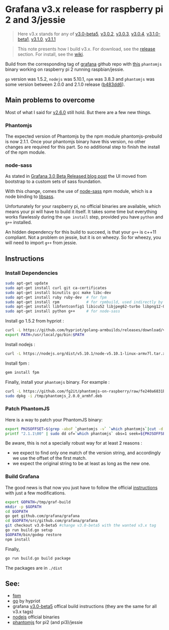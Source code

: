 # Grafana v3.x release for raspberry pi 2 and 3/jessie
> Here v3.x stands for any of [v3.0-beta5](https://github.com/grafana/grafana/tree/v3.0-beta5),
[v3.0.2](https://github.com/grafana/grafana/tree/v3.0.2),
[v3.0.3](https://github.com/grafana/grafana/tree/v3.0.3),
[v3.0.4](https://github.com/grafana/grafana/tree/v3.0.4),
[v3.1.0-beta1](https://github.com/grafana/grafana/tree/v3.1.0-beta1),
[v3.1.0](https://github.com/grafana/grafana/tree/v3.1.0),
[v3.1.1](https://github.com/grafana/grafana/tree/v3.1.1)

> This note presents how I build v3.x. For download, see the
>[release](https://github.com/fg2it/grafana-on-raspberry/releases) section. For install, see the [wiki](https://github.com/fg2it/grafana-on-raspberry/wiki).


Build from the corresponding tag of [grafana](https://github.com/grafana/grafana) github repo with
[this](https://github.com/fg2it/phantomjs-on-raspberry/tree/fe240a6831b943be813e01eef897045963cb54bc/jessie/b483dd673a1ca589ff10c5f73dfea1e43bfa3225)
`phantomjs` binary working on raspberry pi 2 running raspbian/jessie.

`go` version was 1.5.2, `nodejs` was 5.10.1, `npm` was 3.8.3  and `phantomjs` was
some version between 2.0.0 and 2.1.0 release
([b483dd6](https://github.com/ariya/phantomjs/tree/b483dd673a1ca589ff10c5f73dfea1e43bfa3225)).

## Main problems to overcome
Most of what I said for [v2.6.0](https://github.com/fg2it/grafana-on-raspberry/tree/master/old-versions/jessie/v2.6.0/README.md)
still hold. But there are a few new things.

### Phantomjs
The expected version of Phantomjs by the npm module phantomjs-prebuild is now 2.1.1.
Once your phantomjs binary have this version, no other changes are required for this part.
So no additional step to finish the install of the npm module.

### node-sass
As stated in [Grafana 3.0 Beta Released blog post](http://grafana.org/blog/2016/03/31/grafana-3-0-beta-released.html)
the UI moved from bootstrap to a custom sets of sass foundation.

With this change, comes the use of
[node-sass](https://github.com/sass/node-sass) npm module, which is a node
binding to [libsass](https://github.com/sass/libsass).

Unfortunately for your raspberry pi, no official binaries are available, which
means your pi will have to build it itself. It takes some time but everything
works flawlessly during the `npm install` step, provided you have `python` and
`g++` installed.

An hidden dependency for this build to succeed, is that your `g++` is c++11
compliant. Not a problem on jessie, but it is on wheezy. So for wheezy, you will
need to import `g++` from jessie.

## Instructions
### Install Dependencies
```bash
sudo apt-get update
sudo apt-get install curl git ca-certificates
sudo apt-get install binutils gcc make libc-dev
sudo apt-get install ruby ruby-dev  # for fpm
sudo apt-get install rpm            # for rpmbuild, used indirectly by grafana (call to fpm)
sudo apt-get install libfontconfig1 libicu52 libjpeg62-turbo libpng12-0 # for my phantomjs binary !
sudo apt-get install python g++     # for node-sass
```
Install go 1.5.2 from hypriot :
```bash
curl -L https://github.com/hypriot/golang-armbuilds/releases/download/v1.5.2/go1.5.2.linux-armv7.tar.gz | sudo tar -xz -C /usr/local
export PATH=/usr/local/go/bin:$PATH
```
Install nodejs :
```bash
curl -L https://nodejs.org/dist/v5.10.1/node-v5.10.1-linux-armv7l.tar.xz | sudo tar -xJ --strip-components=1 -C /usr/local
```
Install fpm :
```bash
gem install fpm
```
Finally, install your `phantomjs` binary. For example :
```bash
curl -L https://github.com/fg2it/phantomjs-on-raspberry/raw/fe240a6831b943be813e01eef897045963cb54bc/jessie/b483dd673a1ca589ff10c5f73dfea1e43bfa3225/phantomjs_2.0.0_armhf.deb -o /tmp/phantomjs_2.0.0_armhf.deb
sudo dpkg -i /tmp/phantomjs_2.0.0_armhf.deb
```

### Patch PhantomJS
Here is a way to patch your PhantomJS binary:
```bash
export PHJSOFFSET=$(grep -aboF `phantomjs -v` `which phantomjs`|cut -d':' -f1)
printf "2.1.1\00" | sudo dd of=`which phantomjs` obs=1 seek=${PHJSOFFSET} conv=notrunc
```
Be aware, this is not a specially robust way for at least 2 reasons :
- we expect to find only one match of the version string, and accordingly we use the offset of the first match.
- we expect the original string to be at least as long as the new one.

### Build Grafana
The good news is that now you just have to follow the official
[instructions](https://github.com/grafana/grafana/blob/v3.0-beta5/docs/sources/project/building_from_source.md)
with just a few modifications.
```bash
export GOPATH=/tmp/graf-build
mkdir -p $GOPATH
cd $GOPATH
go get github.com/grafana/grafana
cd $GOPATH/src/github.com/grafana/grafana
git checkout v3.0-beta5 #change v3.0-beta5 with the wanted v3.x tag
go run build.go setup    
$GOPATH/bin/godep restore   
npm install
```

Finally,
```bash
go run build.go build package
```
The packages are in `./dist`


## See:
- [fpm](https://github.com/jordansissel/fpm)
- [go](http://blog.hypriot.com/post/how-to-compile-go-on-arm/) by hypriot
- grafana [v3.0-beta5](https://github.com/grafana/grafana/blob/v3.0-beta5/docs/sources/project/building_from_source.md) offical build instructions (they are the same for all v3.x tags)
- [nodejs](https://nodejs.org/dist/v5.10.1/node-v5.10.1-linux-armv7l.tar.xz) official binaries
- [phantomjs](https://github.com/fg2it/phantomjs-on-raspberry/tree/fe240a6831b943be813e01eef897045963cb54bc/jessie/b483dd673a1ca589ff10c5f73dfea1e43bfa3225) for pi2 (and pi3)/jessie
